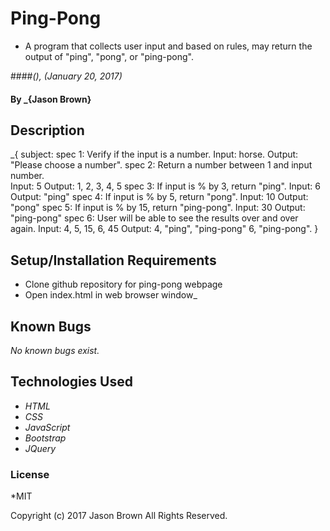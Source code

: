 # Ping-Pong

* A program that collects user input and based on rules, may return the output of "ping", "pong", or "ping-pong".

####_(), (January 20, 2017)_

#### By _**{Jason Brown}**

## Description

_{
  subject:
  spec 1: Verify if the input is a number.
  Input: horse.
  Output: "Please choose a number".
  spec 2: Return a number between 1 and input number.  
  Input: 5
  Output: 1, 2, 3, 4, 5
  spec 3: If input is % by 3, return "ping".
  Input: 6
  Output: "ping"
  spec 4: If input is % by 5, return "pong".
  Input: 10
  Output: "pong"
  spec 5: If input is % by 15, return "ping-pong".
  Input: 30
  Output: "ping-pong"
  spec 6: User will be able to see the results over and over again.
  Input: 4, 5, 15, 6, 45
  Output: 4, "ping", "ping-pong" 6, "ping-pong".
}

## Setup/Installation Requirements

*  Clone github repository for ping-pong webpage
*  Open index.html in web browser window_

## Known Bugs
_No known bugs exist._

## Technologies Used
* _HTML_
* _CSS_
* _JavaScript_
* _Bootstrap_
* _JQuery_

### License
*MIT

Copyright (c) 2017 Jason Brown All Rights Reserved.
